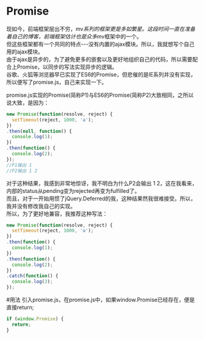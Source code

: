 # Promise
现如今，前端框架层出不穷，mv*系列的框架更是多如繁星。这段时间一直在准备着自己的博客，前端框架估计也是众多mv*框架中的一个。<br>
但这些框架都有一个共同的特点---没有内置的ajax模块。所以，我就想写个自己用的ajax模块。<br>
由于ajax是异步的，为了避免更多的嵌套以及更好地组织自己的代码，所以需要配合上Promise，以同步的写法实现异步的逻辑。<br>
谷歌、火狐等浏览器早已实现了ES6的Promise，但悲催的是IE系列并没有实现，所以便写了promise.js，自己来实现一下。<br>

promise.js实现的Promise(简称P1)与ES6的Promise(简称P2)大致相同，之所以说大致，是因为：
```javascript
new Promise(function(resolve, reject) {
  setTimeout(reject, 1000, 'a');
})
.then(null, function() {
  console.log(1);
})
.then(function() {
  console.log(2);
});
//P1输出 1
//P2输出 1 2
```
对于这种结果，我感到非常地惊讶，我不明白为什么P2会输出 1 2，这在我看来，内部的status从pending变为rejected再变为fulfilled了。<br>
而且，对于一开始用惯了jQuery.Deferred的我，这种结果然我很难接受。所以，我并没有修改我自己的实现。<br>
所以，为了更好地兼容，我推荐这种写法：
```javascript
new Promise(function(resolve, reject) {
  setTimeout(reject, 1000, 'a');
})
.then(function() {
  console.log(1);
})
.then(function() {
  console.log(2);
})
.catch(function() {
  console.log(3);
});
```
#用法
引入promise.js，在promise.js中，如果window.Promise已经存在，便是直接return;
```javascript
if (window.Promise) {
  return;
}
```
